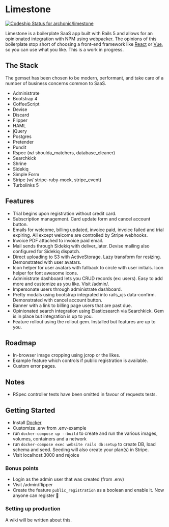 # Limestone
[ ![Codeship Status for archonic/limestone](https://app.codeship.com/projects/0e5987c0-e048-0135-9d79-3ee50941199c/status?branch=master)](https://app.codeship.com/projects/266527)

Limestone is a boilerplate SaaS app built with Rails 5 and allows for an opinionated integration with NPM using webpacker. The opinions of this boilerplate stop short of choosing a front-end framework like [React](https://facebook.github.io/react/) or [Vue](https://vuejs.org/), so you can use what you like. This is a work in progress.

## The Stack
The gemset has been chosen to be modern, performant, and take care of a number of business concerns common to SaaS.
* Administrate
* Bootstrap 4
* CoffeeScript
* Devise
* Discard
* Flipper
* HAML
* jQuery
* Postgres
* Pretender
* Pundit
* Rspec (w/ shoulda_matchers, database_cleaner)
* Searchkick
* Shrine
* Sidekiq
* Simple Form
* Stripe (w/ stripe-ruby-mock, stripe_event)
* Turbolinks 5

## Features
* Trial begins upon registration without credit card.
* Subscription management. Card update form and cancel account button.
* Emails for welcome, billing updated, invoice paid, invoice failed and trial expiring. All except welcome are controlled by Stripe webhooks.
* Invoice PDF attached to invoice paid email.
* Mail sends through Sidekiq with deliver_later. Devise mailing also configured for Sidekiq dispatch.
* Direct uploading to S3 with ActiveStorage. Lazy transform for resizing. Demonstrated with user avatars.
* Icon helper for user avatars with fallback to circle with user initials. Icon helper for font awesome icons.
* Administrate dashboard lets you CRUD records (ex: users). Easy to add more and customize as you like. Visit /admin/.
* Impersonate users through administrate dashboard.
* Pretty modals using bootstrap integrated into rails_ujs data-confirm. Demonstrated with cancel account button.
* Banner with a link to billing page users that are past due.
* Opinionated search integration using Elasticsearch via Searchkick. Gem is in place but integration is up to you.
* Feature rollout using the rollout gem. Installed but features are up to you.

## Roadmap
* In-browser image cropping using jcrop or the likes.
* Example feature which controls if public registration is available.
* Custom error pages.

## Notes
* RSpec controller tests have been omitted in favour of requests tests.

## Getting Started
* Install [Docker](https://docs.docker.com/engine/installation/)
* Customize .env from .env-example
* run `docker-compose up --build` to create and run the various images, volumes, containers and a network
* run `docker-compose exec website rails db:setup` to create DB, load schema and seed. Seeding will also create your plan(s) in Stripe.
* Visit localhost:3000 and rejoice

### Bonus points
* Login as the admin user that was created (from .env)
* Visit /admin/flipper
* Create the feature `public_registration` as a boolean and enable it. Now anyone can register :clap:

### Setting up production
A wiki will be written about this.
